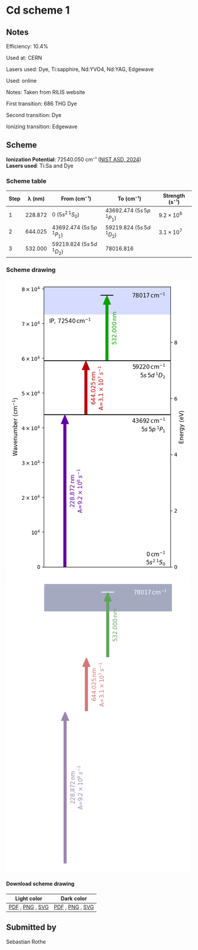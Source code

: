 # Cd scheme 1

## Notes

Efficiency: 10.4%

Used at: CERN

Lasers used: Dye, Ti:sapphire, Nd:YVO4, Nd:YAG, Edgewave

Used: online

Notes: Taken from RILIS website

First transition: 686 THG Dye

Second transition: Dye

Ionizing transition: Edgewave





## Scheme

**Ionization Potential**: 72540.050 cm⁻¹ ([NIST ASD, 2024](https://www.nist.gov/pml/atomic-spectra-database))  
**Lasers used**: Ti:Sa and Dye

### Scheme table

| Step | λ (nm)  |           From (cm⁻¹)           |            To (cm⁻¹)            |   Strength (s⁻¹)    |
| ---- | ------- | ------------------------------- | ------------------------------- | ------------------- |
| 1    | 228.872 | 0 ($5s^{2}\,^{1}S_{0}$)         | 43692.474 ($5s\,5p\,^{1}P_{1}$) | $9.2 \times 10^{8}$ |
| 2    | 644.025 | 43692.474 ($5s\,5p\,^{1}P_{1}$) | 59219.824 ($5s\,5d\,^{1}D_{2}$) | $3.1 \times 10^{7}$ |
| 3    | 532.000 | 59219.824 ($5s\,5d\,^{1}D_{2}$) | 78016.816                       |                     |


### Scheme drawing

![cd scheme, light mode](cd-001/cd-001-light.png#only-light)
![cd scheme, dark mode](cd-001/cd-001-dark-web.png#only-dark)

#### Download scheme drawing

|                                            Light color                                            |                                           Dark color                                           |
| ------------------------------------------------------------------------------------------------- | ---------------------------------------------------------------------------------------------- |
| [PDF](cd-001/cd-001-light.pdf) , [PNG](cd-001/cd-001-light.png) , [SVG](cd-001/cd-001-light.svg)  | [PDF](cd-001/cd-001-dark.pdf) , [PNG](cd-001/cd-001-dark.png) , [SVG](cd-001/cd-001-dark.svg)  |


## Submitted by

Sebastian Rothe

